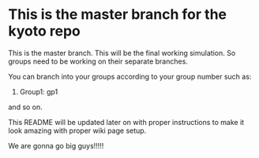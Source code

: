 This is the master branch for the kyoto repo
=====

This is the master branch. This will be the final working simulation. So groups need to be working on their separate branches.

You can branch into your groups according to your group number such as:

1) Group1: gp1

and so on.

This README will be updated later on with proper instructions to make it look amazing with proper wiki page setup.

We are gonna go big guys!!!!!

